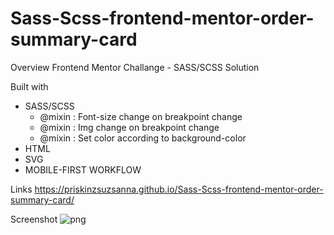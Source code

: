 # Sass-Scss-frontend-mentor-order-summary-card

Overview
Frontend Mentor Challange - SASS/SCSS Solution

Built with
 - SASS/SCSS
    - @mixin : Font-size change on breakpoint change
    - @mixin : Img change on breakpoint change
    - @mixin : Set color according to background-color
 - HTML
 - SVG
 - MOBILE-FIRST WORKFLOW
 
Links
https://priskinzsuzsanna.github.io/Sass-Scss-frontend-mentor-order-summary-card/

Screenshot
![png](https://user-images.githubusercontent.com/121173949/235323761-fb89bad9-73de-45ac-a2c1-432f66a83c1a.png)
